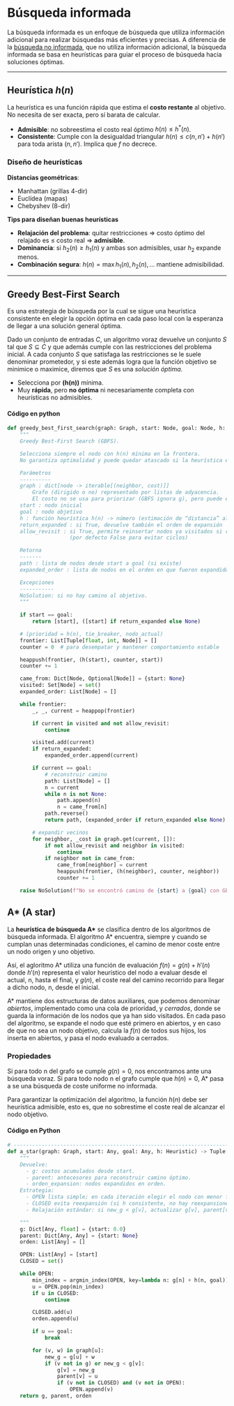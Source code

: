 # Búsqueda informada

La búsqueda informada es un enfoque de búsqueda que utiliza información adicional para realizar búsquedas más eficientes y precisas. A diferencia de la [búsqueda no informada](../01_introduccion_a_los_algoritmos/01_busqueda-no-informada.md), que no utiliza información adicional, la búsqueda informada se basa en heurísticas para guiar el proceso de búsqueda hacia soluciones óptimas.

---

## Heurística $h(n)$

La heurística es una función rápida que estima el **costo restante** al objetivo. No necesita de ser exacta, pero sí barata de calcular.

* **Admisible**: no sobreestima el costo real óptimo $h(n) \leq h^*(n)$.
* **Consistente**: Cumple con la desigualdad triangular $h(n) \leq c(n,n') + h(n')$ para toda arista $(n,n')$. Implica que $f$ no decrece.

### Diseño de heurísticas

**Distancias geométricas**:

- Manhattan (grillas 4-dir)
- Euclídea (mapas)
- Chebyshev (8-dir)
  
**Tips para diseñan buenas heurísticas**

* **Relajación del problema**: quitar restricciones ⇒ costo óptimo del relajado es $\leq$ costo real ⇒ **admisible**.
* **Dominancia**: si $h_2(n) \ge h_1(n)$ y ambas son admisibles, usar $h_2$ expande menos.
* **Combinación segura**: $h(n)=\max{h_1(n),h_2(n),\dots}$ mantiene admisibilidad.

---

## Greedy Best‑First Search

Es una estrategia de búsqueda por la cual se sigue una heurística consistente en elegir la opción óptima en cada paso local con la esperanza de llegar a una solución general óptima.

Dado un conjunto de entradas $C$, un algoritmo voraz devuelve un conjunto $S$ tal que $S \subseteq C$ y que además cumple con las restricciones del problema inicial. A cada conjunto $S$ que satisfaga las restricciones se le suele denominar prometedor, y si este además logra que la función objetivo se minimice o maximice, diremos que $S$ es una *solución óptima*.
* Selecciona por **(h(n))** mínima.
* Muy **rápida**, pero **no óptima** ni necesariamente completa con heurísticas no admisibles.

#### Código en python
```python
def greedy_best_first_search(graph: Graph, start: Node, goal: Node, h: Heuristic, *, return_expanded: bool = True, allow_revisit: bool = False ) -> Tuple[List[Node], Optional[List[Node]]]:
    """
    Greedy Best-First Search (GBFS).

    Selecciona siempre el nodo con h(n) mínima en la frontera.
    No garantiza optimalidad y puede quedar atascado si la heurística es pobre.

    Parámetros
    ----------
    graph : dict[node -> iterable[(neighbor, cost)]]
        Grafo (dirigido o no) representado por listas de adyacencia.
        El costo no se usa para priorizar (GBFS ignora g), pero puede estar presente.
    start : nodo inicial
    goal : nodo objetivo
    h : función heurística h(n) -> número (estimación de “distancia” al objetivo)
    return_expanded : si True, devuelve también el orden de expansión
    allow_revisit : si True, permite reinsertar nodos ya visitados si reaparecen
                    (por defecto False para evitar ciclos)

    Retorna
    -------
    path : lista de nodos desde start a goal (si existe)
    expanded_order : lista de nodos en el orden en que fueron expandidos (o None)

    Excepciones
    -----------
    NoSolution: si no hay camino al objetivo.
    """
    
    if start == goal:
        return [start], ([start] if return_expanded else None)

    # (prioridad = h(n), tie_breaker, nodo_actual)
    frontier: List[Tuple[float, int, Node]] = []
    counter = 0  # para desempatar y mantener comportamiento estable

    heappush(frontier, (h(start), counter, start))
    counter += 1

    came_from: Dict[Node, Optional[Node]] = {start: None}
    visited: Set[Node] = set()
    expanded_order: List[Node] = []

    while frontier:
        _, _, current = heappop(frontier)

        if current in visited and not allow_revisit:
            continue

        visited.add(current)
        if return_expanded:
            expanded_order.append(current)

        if current == goal:
            # reconstruir camino
            path: List[Node] = []
            n = current
            while n is not None:
                path.append(n)
                n = came_from[n]
            path.reverse()
            return path, (expanded_order if return_expanded else None)

        # expandir vecinos
        for neighbor, _cost in graph.get(current, []):
            if not allow_revisit and neighbor in visited:
                continue
            if neighbor not in came_from:
                came_from[neighbor] = current
                heappush(frontier, (h(neighbor), counter, neighbor))
                counter += 1

    raise NoSolution(f"No se encontró camino de {start} a {goal} con GBFS.")
```

## A* (A star)

La **heurística de búsqueda A\*** se clasifica dentro de los algoritmos de búsqueda informada. El algoritmo A* encuentra, siempre y cuando se cumplan unas determinadas condiciones, el camino de menor coste entre un nodo origen y uno objetivo.

Así, el agloritmo A* utiliza una función de evaluación $f(n) = g(n) + h'(n)$ donde $h'(n)$ representa el valor heurístico del nodo a evaluar desde el actual, n, hasta el final, y $g(n)$, el coste real del camino recorrido para llegar a dicho nodo, n, desde el inicial.

A* mantiene dos estructuras de datos auxiliares, que podemos denominar *abiertos*, implementado como una cola de prioridad, y *cerrados*, donde se guarda la información de los nodos que ya han sido visitados. En cada paso del algoritmo, se expande el nodo que esté primero en abiertos, y en caso de que no sea un nodo objetivo, calcula la $f(n)$ de todos sus hijos, los inserta en abiertos, y pasa el nodo evaluado a cerrados.

### Propiedades
Si para todo n del grafo se cumple $g(n)=0$, nos encontramos ante una búsqueda voraz. Si para todo nodo n el grafo cumple que $h(n) = 0$, A* pasa a se una búsqueda de coste uniforme no informada.

Para garantizar la optimización del algoritmo, la función $h(n)$ debe ser heurística admisible, esto es, que no sobrestime el coste real de alcanzar el nodo objetivo.

#### Código en Python
```python
# ---------------------------------------------------------------------------
def a_star(graph: Graph, start: Any, goal: Any, h: Heuristic) -> Tuple[Dict[Any, float], Dict[Any, Any], List[Any]]:
    """
    Devuelve:
      - g: costos acumulados desde start.
      - parent: antecesores para reconstruir camino óptimo.
      - orden_expansion: nodos expandidos en orden.
    Estrategia:
      - OPEN lista simple; en cada iteración elegir el nodo con menor f = g + h (argmin lineal).
      - CLOSED evita reexpansión (si h consistente, no hay reexpansiones necesarias).
      - Relajación estándar: si new_g < g[v], actualizar g[v], parent[v] y (si corresponde) agregar v a OPEN.

    """
    g: Dict[Any, float] = {start: 0.0}
    parent: Dict[Any, Any] = {start: None}
    orden: List[Any] = []

    OPEN: List[Any] = [start]
    CLOSED = set()

    while OPEN:
        min_index = argmin_index(OPEN, key=lambda n: g[n] + h(n, goal))
        u = OPEN.pop(min_index)
        if u in CLOSED:
            continue

        CLOSED.add(u)
        orden.append(u)

        if u == goal:
            break

        for (v, w) in graph[u]:
            new_g = g[u] + w
            if (v not in g) or new_g < g[v]:
                g[v] = new_g
                parent[v] = u
                if (v not in CLOSED) and (v not in OPEN):
                    OPEN.append(v)
    return g, parent, orden
```